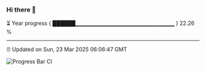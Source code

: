 ### Hi there 👋

⏳ Year progress { ██████▁▁▁▁▁▁▁▁▁▁▁▁▁▁▁▁▁▁▁▁▁▁▁▁ } 22.26 %

---

⏰ Updated on Sun, 23 Mar 2025 06:06:47 GMT

![Progress Bar CI](https://github.com/liununu/liununu/workflows/Progress%20Bar%20CI/badge.svg)
